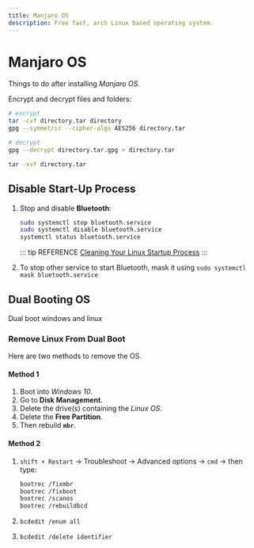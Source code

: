 ```yaml
---
title: Manjaro OS
description: Free fast, arch Linux based operating system.
---
```


# Manjaro OS

Things to do after installing _Manjaro OS_.

Encrypt and decrypt files and folders:

```bash
# encrypt
tar -cvf directory.tar directory
gpg --symmetric --cipher-algo AES256 directory.tar

# decrypt
gpg --decrypt directory.tar.gpg > directory.tar

tar -xvf directory.tar
```

## Disable Start-Up Process

1. Stop and disable **Bluetooth**:

   ```bash
   sudo systemctl stop bluetooth.service
   sudo systemctl disable bluetooth.service
   systemctl status bluetooth.service
   ```

   ::: tip REFERENCE
   [Cleaning Your Linux Startup Process](https://www.linux.com/topic/desktop/cleaning-your-linux-startup-process/)
   :::

2. To stop other service to start Bluetooth, mask it using `sudo systemctl mask bluetooth.service`

## Dual Booting OS

Dual boot windows and linux

### Remove Linux From Dual Boot

Here are two methods to remove the OS.

#### Method 1

1. Boot into _Windows 10_.
2. Go to **Disk Management**.
3. Delete the drive(s) containing the _Linux OS_.
4. Delete the **Free Partition**.
5. Then rebuild **`mbr`**.

#### Method 2

1. `shift + Restart` -> Troubleshoot -> Advanced options -> `cmd` -> then type:

   ```bash
   bootrec /fixmbr
   bootrec /fixboot
   bootrec /scanos
   bootrec /rebuildbcd
   ```

2. `bcdedit /enum all`

3. `bcdedit /delete identifier`
